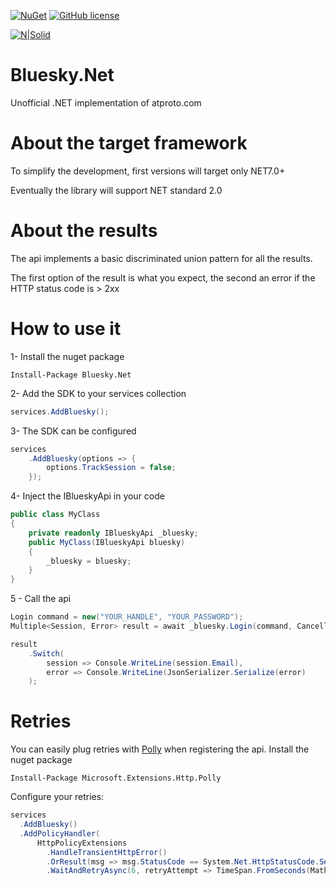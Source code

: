 [![NuGet](https://img.shields.io/nuget/v/Bluesky.Net.svg?style=flat)](https://www.nuget.org/packages/Bluesky.Net/)
[![GitHub license](https://img.shields.io/github/license/dariogriffo/bluesky-net.svg)](https://raw.githubusercontent.com/dariogriffo/bluesky-net/main/LICENSE)

[![N|Solid](https://avatars2.githubusercontent.com/u/39886363?s=200&v=4)](https://github.com/dariogriffo/bluesky-net)


# Bluesky.Net
Unofficial .NET implementation of atproto.com

# About the target framework

To simplify the development, first versions will target only NET7.0+

Eventually the library will support NET standard 2.0

# About the results

The api implements a basic discriminated union pattern for all the results.

The first option of the result is what you expect, the second an error if the HTTP status code is > 2xx

# How to use it

1- Install the nuget package

`Install-Package Bluesky.Net`


2- Add the SDK to your services collection

```csharp
services.AddBluesky();
```

3- The SDK can be configured

```csharp
services
    .AddBluesky(options => {
        options.TrackSession = false;
    });
```

4- Inject the IBlueskyApi in your code

```csharp
public class MyClass
{
    private readonly IBlueskyApi _bluesky;
    public MyClass(IBlueskyApi bluesky)
    {
        _bluesky = bluesky;
    } 
}
```

5 - Call the api
```csharp
Login command = new("YOUR_HANDLE", "YOUR_PASSWORD");
Multiple<Session, Error> result = await _bluesky.Login(command, CancellationToken.None);

result
    .Switch(
        session => Console.WriteLine(session.Email),
        error => Console.WriteLine(JsonSerializer.Serialize(error)
    );
```
# Retries

You can easily plug retries with [Polly](https://github.com/App-vNext/Polly) when registering the api.
Install the nuget package

`Install-Package Microsoft.Extensions.Http.Polly`

Configure your retries:
```csharp
services
  .AddBluesky()
  .AddPolicyHandler(
      HttpPolicyExtensions
        .HandleTransientHttpError()
        .OrResult(msg => msg.StatusCode == System.Net.HttpStatusCode.ServiceUnavailable)
        .WaitAndRetryAsync(6, retryAttempt => TimeSpan.FromSeconds(Math.Pow(2,retryAttempt))));
```